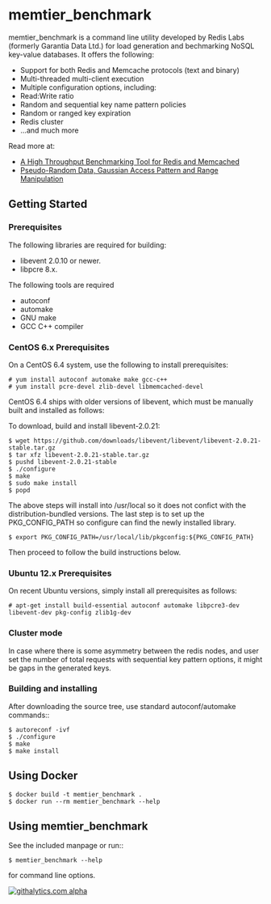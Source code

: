 memtier_benchmark
=================

memtier_benchmark is a command line utility developed by Redis Labs (formerly Garantia Data Ltd.) for load generation and bechmarking NoSQL key-value databases. It offers the following:

* Support for both Redis and Memcache protocols (text and binary)
* Multi-threaded multi-client execution
* Multiple configuration options, including:
 * Read:Write ratio
 * Random and sequential key name pattern policies
 * Random or ranged key expiration
 * Redis cluster
 * ...and much more

Read more at:

* [A High Throughput Benchmarking Tool for Redis and Memcached](https://redislabs.com/blog/memtier_benchmark-a-high-throughput-benchmarking-tool-for-redis-memcached)
* [Pseudo-Random Data, Gaussian Access Pattern and Range Manipulation](https://redislabs.com/blog/new-in-memtier_benchmark-pseudo-random-data-gaussian-access-pattern-and-range-manipulation)

## Getting Started

### Prerequisites

The following libraries are required for building:

* libevent 2.0.10 or newer.
* libpcre 8.x.

The following tools are required
* autoconf
* automake
* GNU make
* GCC C++ compiler

### CentOS 6.x Prerequisites

On a CentOS 6.4 system, use the following to install prerequisites:
```
# yum install autoconf automake make gcc-c++ 
# yum install pcre-devel zlib-devel libmemcached-devel
```

CentOS 6.4 ships with older versions of libevent, which must be manually built
and installed as follows:

To download, build and install libevent-2.0.21:
```
$ wget https://github.com/downloads/libevent/libevent/libevent-2.0.21-stable.tar.gz
$ tar xfz libevent-2.0.21-stable.tar.gz
$ pushd libevent-2.0.21-stable
$ ./configure
$ make
$ sudo make install
$ popd
```

The above steps will install into /usr/local so it does not confict with the 
distribution-bundled versions.  The last step is to set up the 
PKG_CONFIG_PATH so configure can find the newly installed library.

```
$ export PKG_CONFIG_PATH=/usr/local/lib/pkgconfig:${PKG_CONFIG_PATH}
```

Then proceed to follow the build instructions below.


### Ubuntu 12.x Prerequisites

On recent Ubuntu versions, simply install all prerequisites as follows:

```
# apt-get install build-essential autoconf automake libpcre3-dev libevent-dev pkg-config zlib1g-dev
```


### Cluster mode

In case where there is some asymmetry between the redis nodes, and user set
the number of total requests with sequential key pattern options, it might be
gaps in the generated keys.


### Building and installing

After downloading the source tree, use standard autoconf/automake commands::

```
$ autoreconf -ivf
$ ./configure
$ make
$ make install
```

## Using Docker

```
$ docker build -t memtier_benchmark .
$ docker run --rm memtier_benchmark --help
```

## Using memtier_benchmark

See the included manpage or run::

```
$ memtier_benchmark --help
```

for command line options.



[![githalytics.com alpha](https://cruel-carlota.pagodabox.com/c1e8ecf15c469fbeb0e4eb12e8436c82 "githalytics.com")](http://githalytics.com/RedisLabs/memtier_benchmark)
